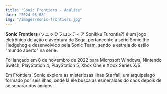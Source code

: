 ```yaml
---
title: "Sonic Frontiers - Análise"
date: "2024-05-08"
img: "/images/sonic-frontiers.jpg"
---
```


__Sonic Frontiers__ (ソニックフロンティア Sonikku Furontia?) é um jogo eletrônico de ação e aventura da Sega, pertancente a série Sonic the Hedgehog e desenvolvido pela Sonic Team, sendo a estreia do estilo "mundo aberto" na série.

Foi lançado em 8 de novembro de 2022 para Microsoft Windows, Nintendo Switch, PlayStation 4, PlayStation 5, Xbox One e Xbox Series X/S. 

Em Frontiers, Sonic explora as misteriosas ilhas Starfall, um arquipélago formado por seis ilhas, onde lá ele busca as esmeraldas do caos depois de se separar dos amigos.
